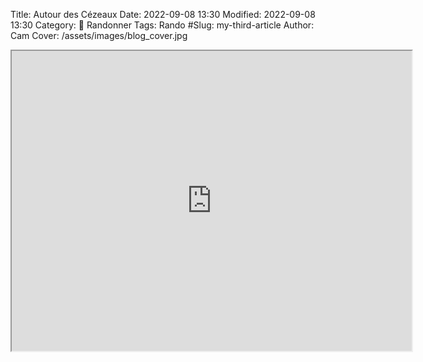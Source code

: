 Title: Autour des Cézeaux
Date: 2022-09-08 13:30
Modified: 2022-09-08 13:30
Category: 🥾 Randonner
Tags: Rando
#Slug: my-third-article
Author: Cam
Cover: /assets/images/blog_cover.jpg

<iframe src="https://www.google.com/maps/d/embed?mid=118_HGlDXHjP26_6rHfa9frvoPIcZvjZU&ehbc=2E312F" width="640" height="480"></iframe>
